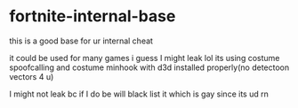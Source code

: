 # fortnite-internal-base
this is a good base for ur internal cheat

it could be used for many games i guess
I might leak lol 
its using costume spoofcalling and costume minhook with d3d installed properly(no detectoon vectors 4 u)

I might not leak bc if I do be will black list it which is gay since its ud rn

